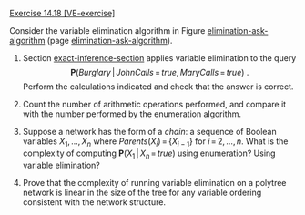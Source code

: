 [Exercise 14.18 \[VE-exercise\]](ex_18/)

Consider the variable elimination algorithm in
Figure [elimination-ask-algorithm](#/) (page [elimination-ask-algorithm](#/)).

1.  Section [exact-inference-section](#/) applies variable
    elimination to the query
    $${\textbf{P}}({Burglary}{{\,|\,}}{JohnCalls}{{\,=\,}}{true},{MaryCalls}{{\,=\,}}{true})\ .$$
    Perform the calculations indicated and check that the answer
    is correct.

2.  Count the number of arithmetic operations performed, and compare it
    with the number performed by the enumeration algorithm.

3.  Suppose a network has the form of a *chain*: a sequence
    of Boolean variables $X_1,\ldots, X_n$ where
    ${Parents}(X_i){{\,=\,}}\{X_{i-1}\}$ for $i{{\,=\,}}2,\ldots,n$.
    What is the complexity of computing
    ${\textbf{P}}(X_1{{\,|\,}}X_n{{\,=\,}}{true})$ using
    enumeration? Using variable elimination?

4.  Prove that the complexity of running variable elimination on a
    polytree network is linear in the size of the tree for any variable
    ordering consistent with the network structure.


